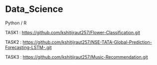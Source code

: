 # Data_Science
Python / R

TASK1 : https://github.com/kshitijraut257/Flower-Classification.git

TASK2 : https://github.com/kshitijraut257/NSE-TATA-Global-Prediction-Forecasting-LSTM-.git

TASK3 : https://github.com/kshitijraut257/Music-Recommendation.git
